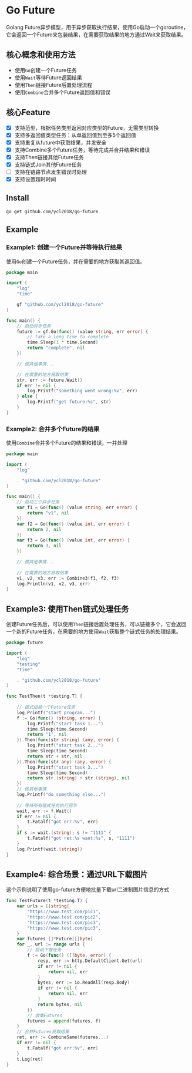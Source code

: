 # Go Future

Golang Future异步模型，用于异步获取执行结果，使用Go启动一个goroutine，它会返回一个Future来包装结果，在需要获取结果的地方通过Wait来获取结果。

## 核心概念和使用方法

- 使用`Go`创建一个Future任务
- 使用`Wait`等待Future返回结果
- 使用`Then`链接Future后置处理流程
- 使用`Combine`合并多个Future返回值和错误

## 核心Feature

- [x] 支持范型，根据任务类型返回对应类型的Future，无需类型转换
- [x] 支持多返回值类型任务：从单返回值到至多5个返回值
- [x] 支持重复从future中获取结果，并发安全
- [x] 支持Combine多个Future任务，等待完成并合并结果和错误
- [x] 支持Then链接其他Future任务
- [x] 支持链式Join其他Future任务
- [ ] 支持在链路节点发生错误时处理
- [x] 支持设置超时时间

## Install

```shell
go get github.com/ycl2018/go-future
```

## Example

### Example1: 创建一个Future并等待执行结果

使用`Go`创建一个Future任务，并在需要的地方获取其返回值。

```go
package main

import (
	"log"
	"time"

	gf "github.com/ycl2018/go-future"
)

func main() {
	// 启动异步任务
	future := gf.Go(func() (value string, err error) {
		// take a long time to complete
		time.Sleep(1 * time.Second)
		return "complete", nil
	})

	// 做其他事情...

	// 在需要的地方获取结果
	str, err := future.Wait()
	if err != nil {
		log.Printf("something went wrong:%v", err)
	} else {
		log.Printf("get future:%s", str)
	}
}

```

### Example2: 合并多个Future的结果

使用`Combine`合并多个Future的结果和错误，一并处理

```go
package main

import (
	"log"

	. "github.com/ycl2018/go-future"
)

func main() {
	// 启动三个异步任务
	var f1 = Go(func() (value string, err error) {
		return "v1", nil
	})
	var f2 = Go(func() (value int, err error) {
		return 2, nil
	})
	var f3 = Go(func() (value int, err error) {
		return 3, nil
	})

	// 做其他事情...
	
	// 在需要的地方获取结果
	v1, v2, v3, err := Combine3(f1, f2, f3)
	log.Println(v1, v2, v3, err)
}
```

## Example3: 使用Then链式处理任务

创建Future任务后，可以使用`Then`链接后置处理任务，可以链接多个，它会返回一个新的Future任务，在需要的地方使用`Wait`获取整个链式任务的处理结果。

```go
package future

import (
	"log"
	"testing"
	"time"

	. "github.com/ycl2018/go-future"
)

func TestThen(t *testing.T) {
	
	// 链式组装一个Future任务
	log.Printf("start program...")
	f := Go(func() (string, error) {
		log.Printf("start task 1...")
		time.Sleep(time.Second)
		return "1", nil
	}).Then(func(str string) (any, error) {
		log.Printf("start task 2...")
		time.Sleep(time.Second)
		return str + str, nil
	}).Then(func(str any) (any, error) {
		log.Printf("start task 3...")
		time.Sleep(time.Second)
		return str.(string) + str.(string), nil
	})
	// 做其他事情
	log.Printf("do something else...")
	
	// 等待所有链式任务执行完毕
	wait, err := f.Wait()
	if err != nil {
		t.Fatalf("got err:%v", err)
	}
	if s := wait.(string); s != "1111" {
		t.Fatalf("got ret:%s want:%s", s, "1111")
	}
	log.Printf(wait.(string))
}
```

## Example4: 综合场景：通过URL下载图片

这个示例说明了使用go-future方便地批量下载url二进制图片信息的方式

```go
func TestFuture(t *testing.T) {
	var urls = []string{
		"https://www.test.com/pic1",
		"https://www.test.com/pic2",
		"https://www.test.com/pic3",
		"https://www.test.com/pic3",
	}
	var futures []*Future[[]byte]
	for _, url := range urls {
		// 启动下载任务
		f := Go(func() ([]byte, error) {
			resp, err := http.DefaultClient.Get(url)
			if err != nil {
				return nil, err
			}
			bytes, err := io.ReadAll(resp.Body)
			if err != nil {
				return nil, err
			}
			return bytes, nil
		})
		// 收集Futures
		futures = append(futures, f)
	}
	// 合并Futures获取结果
	ret, err := CombineSame(futures...)
	if err != nil {
		t.Fatalf("got err:%v", err)
	}
	t.Log(ret)
}
```